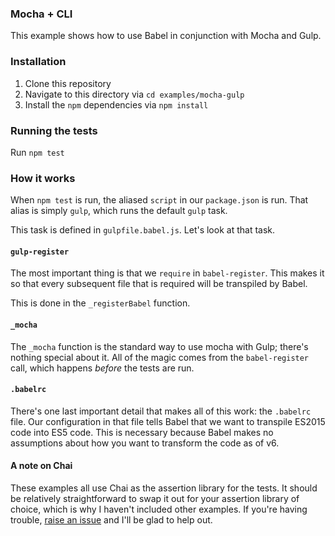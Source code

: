 ### Mocha + CLI

This example shows how to use Babel in conjunction with Mocha and Gulp.

### Installation

1. Clone this repository
2. Navigate to this directory via `cd examples/mocha-gulp`
3. Install the `npm` dependencies via `npm install`

### Running the tests

Run `npm test`

### How it works

When `npm test` is run, the aliased `script` in our `package.json` is run. That
alias is simply `gulp`, which runs the default `gulp` task.

This task is defined in `gulpfile.babel.js`. Let's look at that task.

#### `gulp-register`

The most important thing is that we `require` in `babel-register`. This
makes it so that every subsequent file that is required will be transpiled
by Babel.

This is done in the `_registerBabel` function.

#### `_mocha`

The `_mocha` function is the standard way to use mocha with Gulp; there's
nothing special about it. All of the magic comes from the `babel-register`
call, which happens *before* the tests are run.

#### `.babelrc`

There's one last important detail that makes all of this work: the `.babelrc`
file. Our configuration in that file tells Babel that we want to transpile
ES2015 code into ES5 code. This is necessary because Babel makes no assumptions
about how you want to transform the code as of v6.

#### A note on Chai

These examples all use Chai as the assertion library for the tests. It should be
relatively straightforward to swap it out for your assertion library of choice,
which is why I haven't included other examples. If you're having trouble,
[raise an issue](https://github.com/jmeas/testing-with-babel/issues) and I'll be
glad to help out.
